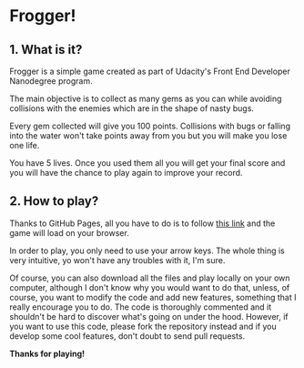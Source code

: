 # Frogger!

## 1. What is it?

Frogger is a simple game created as part of Udacity's Front End Developer Nanodegree program.

The main objective is to collect as many gems as you can while avoiding collisions with the enemies which are in the shape of nasty bugs.

Every gem collected will give you 100 points. Collisions with bugs or falling into the water won't take points away from you but you will make you lose one life.

You have 5 lives. Once you used them all you will get your final score and you will have the chance to play again to improve your record.

## 2. How to play?

Thanks to GitHub Pages, all you have to do is to follow [this link](https://alan247.github.io/frogger) and the game will load on your browser.

In order to play, you only need to use your arrow keys. The whole thing is very intuitive, yo won't have any troubles with it, I'm sure.

Of course, you can also download all the files and play locally on your own computer, although I don't know why you would want to do that, unless, of course, you want to modify the code and add new features, something that I really encourage you to do. The code is thoroughly commented and it shouldn't be hard to discover what's going on under the hood. However, if you want to use this code, please fork the repository instead and if you develop some cool features, don't doubt to send pull requests.

**Thanks for playing!**